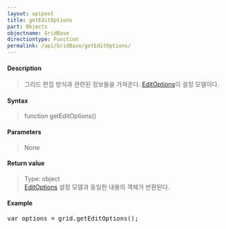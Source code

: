 ```yaml
---
layout: apipost
title: getEditOptions
part: Objects
objectname: GridBase
directiontype: Function
permalink: /api/GridBase/getEditOptions/
---
```



#### Description

> 그리드 편집 방식과 관련된 정보들을 가져온다. [EditOptions](/api/types/EditOptions/)이 설정 모델이다.

#### Syntax

> function getEditOptions()

#### Parameters

> None

#### Return value

> Type: object  
> [EditOptions](/api/types/EditOptions/) 설정 모델과 동일한 내용의 객체가 반환된다.

#### Example

<pre class="prettyprint">
var options = grid.getEditOptions();
</pre>
